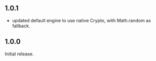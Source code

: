 ## 1.0.1
* updated default engine to use native Crypto, with Math.random as fallback.

## 1.0.0
Initial release.
